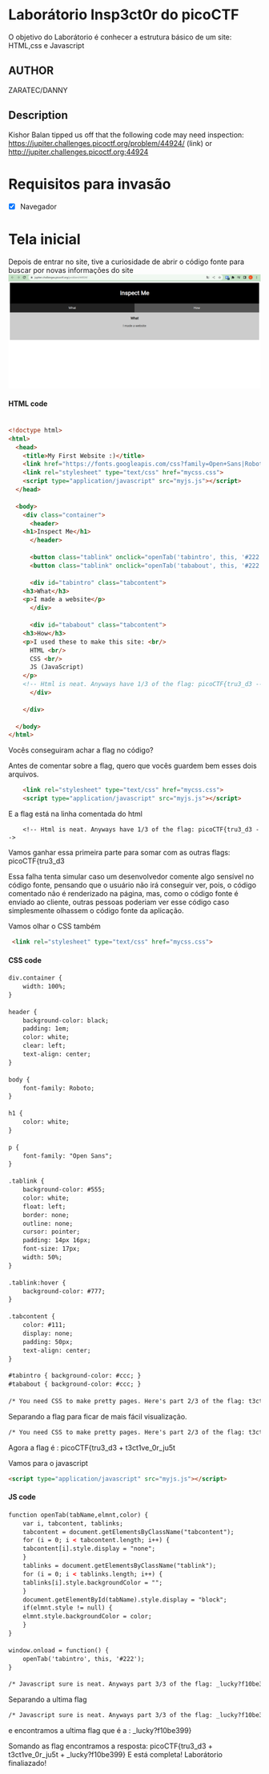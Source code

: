 # Laborátorio Insp3ct0r do picoCTF

O objetivo do Laborátorio é conhecer a estrutura básico de um site: HTML,css e Javascript


## AUTHOR
ZARATEC/DANNY


## Description

Kishor Balan tipped us off that the following code may need inspection: https://jupiter.challenges.picoctf.org/problem/44924/ (link) or http://jupiter.challenges.picoctf.org:44924

# Requisitos para invasão
- [x] Navegador



# Tela inicial
Depois de entrar no site, tive a curiosidade de abrir o código fonte para buscar por novas informações do site
![vuln2.jpg](img/telainicial.png)


#### HTML code
```html

<!doctype html>
<html>
  <head>
    <title>My First Website :)</title>
    <link href="https://fonts.googleapis.com/css?family=Open+Sans|Roboto" rel="stylesheet">
    <link rel="stylesheet" type="text/css" href="mycss.css">
    <script type="application/javascript" src="myjs.js"></script>
  </head>

  <body>
    <div class="container">
      <header>
	<h1>Inspect Me</h1>
      </header>

      <button class="tablink" onclick="openTab('tabintro', this, '#222')" id="defaultOpen">What</button>
      <button class="tablink" onclick="openTab('tababout', this, '#222')">How</button>
      
      <div id="tabintro" class="tabcontent">
	<h3>What</h3>
	<p>I made a website</p>
      </div>

      <div id="tababout" class="tabcontent">
	<h3>How</h3>
	<p>I used these to make this site: <br/>
	  HTML <br/>
	  CSS <br/>
	  JS (JavaScript)
	</p>
	<!-- Html is neat. Anyways have 1/3 of the flag: picoCTF{tru3_d3 -->
      </div>
      
    </div>
    
  </body>
</html>

```

Vocês conseguiram achar a flag no código? 

Antes de comentar sobre a flag, quero que vocês guardem bem esses dois arquivos.

```html
    <link rel="stylesheet" type="text/css" href="mycss.css">
    <script type="application/javascript" src="myjs.js"></script>
```

E a flag está na linha comentada do html

```
	<!-- Html is neat. Anyways have 1/3 of the flag: picoCTF{tru3_d3 -->
```

Vamos ganhar essa primeira parte para somar com as outras flags: picoCTF{tru3_d3





Essa falha tenta simular caso um desenvolvedor comente algo sensível no código fonte, pensando que o usuário não irá conseguir ver, pois, o código comentado não é renderizado na página, mas, como o código fonte é enviado ao cliente, outras pessoas poderiam ver esse código caso simplesmente olhassem o código fonte da aplicação.



Vamos olhar o CSS também

```html
 <link rel="stylesheet" type="text/css" href="mycss.css">
```


#### CSS code
```html
div.container {
    width: 100%;
}

header {
    background-color: black;
    padding: 1em;
    color: white;
    clear: left;
    text-align: center;
}

body {
    font-family: Roboto;
}

h1 {
    color: white;
}

p {
    font-family: "Open Sans";
}

.tablink {
    background-color: #555;
    color: white;
    float: left;
    border: none;
    outline: none;
    cursor: pointer;
    padding: 14px 16px;
    font-size: 17px;
    width: 50%;
}

.tablink:hover {
    background-color: #777;
}

.tabcontent {
    color: #111;
    display: none;
    padding: 50px;
    text-align: center;
}

#tabintro { background-color: #ccc; }
#tababout { background-color: #ccc; }

/* You need CSS to make pretty pages. Here's part 2/3 of the flag: t3ct1ve_0r_ju5t */
```


Separando a flag para ficar de mais fácil visualização. 

```html
/* You need CSS to make pretty pages. Here's part 2/3 of the flag: t3ct1ve_0r_ju5t */
```

Agora a flag é : picoCTF{tru3_d3 + t3ct1ve_0r_ju5t

Vamos para o javascript


```html
<script type="application/javascript" src="myjs.js"></script>
```
#### JS code

```html
function openTab(tabName,elmnt,color) {
    var i, tabcontent, tablinks;
    tabcontent = document.getElementsByClassName("tabcontent");
    for (i = 0; i < tabcontent.length; i++) {
	tabcontent[i].style.display = "none";
    }
    tablinks = document.getElementsByClassName("tablink");
    for (i = 0; i < tablinks.length; i++) {
	tablinks[i].style.backgroundColor = "";
    }
    document.getElementById(tabName).style.display = "block";
    if(elmnt.style != null) {
	elmnt.style.backgroundColor = color;
    }
}

window.onload = function() {
    openTab('tabintro', this, '#222');
}

/* Javascript sure is neat. Anyways part 3/3 of the flag: _lucky?f10be399} */
```

Separando a ultima flag

```html
/* Javascript sure is neat. Anyways part 3/3 of the flag: _lucky?f10be399} */
```
e encontramos a ultima flag que é a : _lucky?f10be399}


Somando as flag encontramos a resposta: picoCTF{tru3_d3 + t3ct1ve_0r_ju5t +  _lucky?f10be399}
E está completa! 
Laborátorio finaliazado!